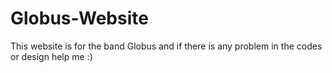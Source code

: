 # Globus-Website
This website is for the band Globus and if there is any problem in the codes or design help me :)
